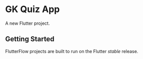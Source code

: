 # GK Quiz App 

A new Flutter project.

## Getting Started

FlutterFlow projects are built to run on the Flutter _stable_ release.
